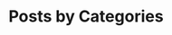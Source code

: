 ---
title: Posts by Categories
layout: categories
entries_layout: grid
author_profile: true
sidebar: 
  nav: "navi"
---